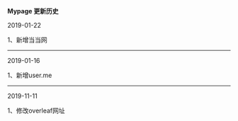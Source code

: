**Mypage 更新历史**


2019-01-22

1、新增当当网

---

2019-01-16

1、新增user.me

---

2019-11-11

1、修改overleaf网址



